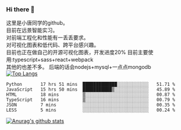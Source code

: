 ### Hi there 👋

这里是小唐同学的github。<br>
目前在远景智能实习。<br>
对前端工程化和性能有一丢丢要求。<br>
对可视化图表和低代码、跨平台感兴趣。<br>
目前也正在做自己的开源可视化图表，开发进度20%
目前主要使用:typescript+sass+react+webpack<br>
其他的也差不多。
后端的话会nodejs+mysql+一点点mongodb<br>
[![Top Langs](https://github-readme-stats.vercel.app/api/top-langs/?username=isaacttttttt&layout=compact)](https://github.com/anuraghazra/github-readme-stats)<br>
<!--START_SECTION:waka-->

```text
Python       17 hrs 51 mins  █████████████░░░░░░░░░░░░   51.71 %
JavaScript   15 hrs 50 mins  ███████████▒░░░░░░░░░░░░░   45.89 %
HTML         18 mins         ▒░░░░░░░░░░░░░░░░░░░░░░░░   00.87 %
TypeScript   16 mins         ▒░░░░░░░░░░░░░░░░░░░░░░░░   00.79 %
JSON         7 mins          ░░░░░░░░░░░░░░░░░░░░░░░░░   00.35 %
LESS         5 mins          ░░░░░░░░░░░░░░░░░░░░░░░░░   00.24 %
```

<!--END_SECTION:waka-->

[![Anurag's github stats](https://github-readme-stats.vercel.app/api?username=isaacttttttt)](https://github.com/anuraghazra/github-readme-stats)

